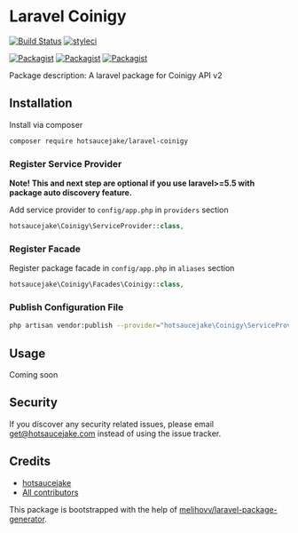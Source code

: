 # Laravel Coinigy

[![Build Status](https://travis-ci.org/hotsaucejake/laravel-coinigy.svg?branch=master)](https://travis-ci.org/hotsaucejake/laravel-coinigy)
[![styleci](https://styleci.io/repos/170237939/shield)](https://styleci.io/repos/170237939)

[![Packagist](https://img.shields.io/packagist/v/hotsaucejake/laravel-coinigy.svg)](https://packagist.org/packages/hotsaucejake/laravel-coinigy)
[![Packagist](https://poser.pugx.org/hotsaucejake/laravel-coinigy/d/total.svg)](https://packagist.org/packages/hotsaucejake/laravel-coinigy)
[![Packagist](https://img.shields.io/packagist/l/hotsaucejake/laravel-coinigy.svg)](https://packagist.org/packages/hotsaucejake/laravel-coinigy)

Package description: A laravel package for Coinigy API v2

## Installation

Install via composer
```bash
composer require hotsaucejake/laravel-coinigy
```

### Register Service Provider

**Note! This and next step are optional if you use laravel>=5.5 with package
auto discovery feature.**

Add service provider to `config/app.php` in `providers` section
```php
hotsaucejake\Coinigy\ServiceProvider::class,
```

### Register Facade

Register package facade in `config/app.php` in `aliases` section
```php
hotsaucejake\Coinigy\Facades\Coinigy::class,
```

### Publish Configuration File

```bash
php artisan vendor:publish --provider="hotsaucejake\Coinigy\ServiceProvider" --tag="config"
```

## Usage

Coming soon

## Security

If you discover any security related issues, please email get@hotsaucejake.com
instead of using the issue tracker.

## Credits

- [hotsaucejake](https://github.com/hotsaucejake/laravel-coinigy)
- [All contributors](https://github.com/hotsaucejake/laravel-coinigy/graphs/contributors)

This package is bootstrapped with the help of
[melihovv/laravel-package-generator](https://github.com/melihovv/laravel-package-generator).
